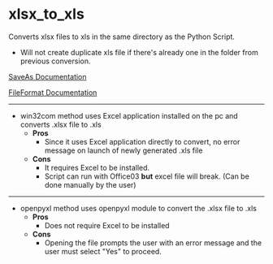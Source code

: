 # xlsx_to_xls

Converts xlsx files to xls in the same directory as the Python Script.
  - Will not create duplicate xls file if there's already one in the folder from previous conversion.

[SaveAs Documentation](https://learn.microsoft.com/en-us/office/vba/api/excel.workbook.saveas)

[FileFormat Documentation](https://learn.microsoft.com/en-us/office/vba/api/excel.xlfileformat)

------------------------------------------
* win32com method uses Excel application installed on the pc and converts .xlsx file to .xls
  - **Pros**
      - Since it uses Excel application directly to convert, no error message on launch of newly generated .xls file
  - **Cons**
      - It requires Excel to be installed. 
      - Script can run with Office03 **but** excel file will break. (Can be done manually by the user)
     
------------------------------------------

* openpyxl method uses openpyxl module to convert the .xlsx file to .xls
  - **Pros**
      - Does not require Excel to be installed
  - **Cons**
      - Opening the file prompts the user with an error message and the user must select "Yes" to proceed.

